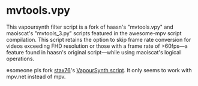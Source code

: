 # mvtools.vpy
This vapoursynth filter script is a fork of haasn's "mvtools.vpy" and maoiscat's "mvtools_3.py" scripts featured in the awesome-mpv script compilation. This script retains the option to skip frame rate conversion for videos exceeding FHD resolution or those with a frame rate of >60fps―a feature found in haasn's original script―while using maoiscat's logical operations.

※someone pls fork [stax76]([url](https://github.com/mpvnet-player/mpv.net/wiki/Using-VapourSynth-in-mpv.net))'s [VapourSynth script]([url](https://github.com/mpvnet-player/mpv.net/wiki/Using-VapourSynth-in-mpv.net)https://github.com/mpvnet-player/mpv.net/wiki/Using-VapourSynth-in-mpv.net). It only seems to work with mpv.net instead of mpv.
